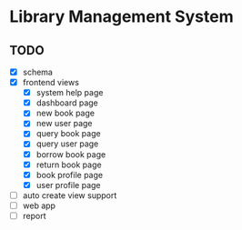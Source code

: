 # Library Management System

## TODO

- [x] schema
- [x] frontend views
    * [x] system help page
    * [x] dashboard page
    * [x] new book page
    * [x] new user page
    * [x] query book page
    * [x] query user page
    * [x] borrow book page
    * [x] return book page
    * [x] book profile page
    * [x] user profile page
- [ ] auto create view support
- [ ] web app
- [ ] report
